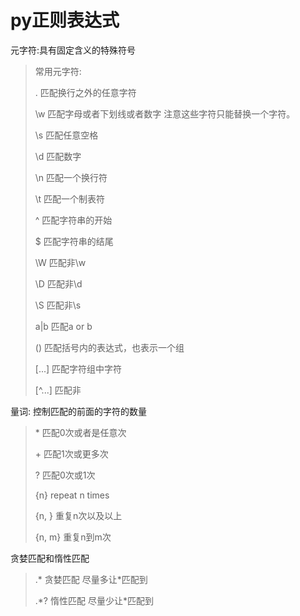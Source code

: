 # py正则表达式

元字符:具有固定含义的特殊符号

>常用元字符:
>
>. 匹配换行之外的任意字符
>
>\w 匹配字母或者下划线或者数字 注意这些字符只能替换一个字符。
>
>\s 匹配任意空格
>
>\d 匹配数字
>
>\n 匹配一个换行符
>
>\t 匹配一个制表符
>
>^ 匹配字符串的开始
>
>$ 匹配字符串的结尾
>
>\W 匹配非\w
>
>\D 匹配非\d
>
>\S 匹配非\s
>
>a|b 匹配a or b
>
>() 匹配括号内的表达式，也表示一个组
>
>[...] 匹配字符组中字符
>
>[^...] 匹配非

量词: 控制匹配的前面的字符的数量

>\* 匹配0次或者是任意次
>
>\+ 匹配1次或更多次
>
>? 匹配0次或1次
>
>{n} repeat n times
>
>{n, } 重复n次以及以上
>
>{n, m} 重复n到m次

贪婪匹配和惰性匹配

>.* 贪婪匹配 尽量多让*匹配到
>
>.*? 惰性匹配 尽量少让\*匹配到